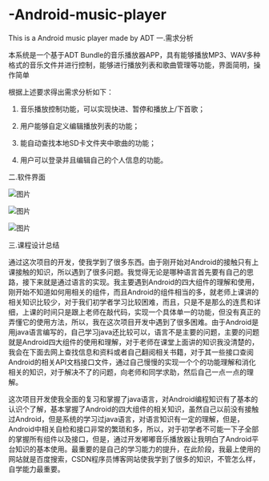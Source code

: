 # -Android-music-player
This is a Android music player made by ADT
一.需求分析

本系统是一个基于ADT Bundle的音乐播放器APP，具有能够播放MP3、WAV多种格式的音乐文件并进行控制，能够进行播放列表和歌曲管理等功能，界面简明，操作简单

根据上述要求得出需求分析如下：

1. 音乐播放控制功能，可以实现快进、暂停和播放上/下首歌；

2. 用户能够自定义编辑播放列表的功能；

3. 能自动查找本地SD卡文件夹中歌曲的功能；

4. 用户可以登录并且编辑自己的个人信息的功能。


二.软件界面

![图片](https://user-images.githubusercontent.com/45117470/156294854-2ea9fd21-30b2-4c2d-a610-ac6835ae8df0.png)


![图片](https://user-images.githubusercontent.com/45117470/156294870-ed82b104-9ad1-481e-8ee1-24812d394a07.png)


![图片](https://user-images.githubusercontent.com/45117470/156294883-17dff6fa-5a22-4459-a78f-f0d358df1f96.png)


三.课程设计总结

通过这次项目的开发，使我学到了很多东西。由于刚开始对Android的接触只有上课接触的知识，所以遇到了很多问题。我觉得无论是哪种语言首先要有自己的思路，接下来就是通过语言的实现。我主要遇到Android的四大组件的理解和使用，刚开始不知道如何用相关的组件，而且Android的组件相当的多，就老师上课讲的相关知识比较少，对于我们初学者学习比较困难，而且，只是不是那么的连贯和详细，上课的时间只是跟上老师在敲代码，实现一个具体单一的功能，但没有真正的弄懂它的使用方法，所以，我在这次项目开发中遇到了很多困难。由于Android是用java语言编写的，自己学习java还比较可以，语言不是主要的问题，主要的问题就是Android四大组件的使用和理解，对于老师在课堂上面讲的知识我没清楚的，我会在下面去网上查找信息和资料或者自己翻阅相关书籍，对于其一些接口查阅Android的相关API文档接口文件，通过自己慢慢的实现一个个的功能理解和消化相关的知识，对于解决不了的问题，向老师和同学求助，然后自己一点一点的理解。

这次项目开发使我全面的复习和掌握了java语言，对Android编程知识有了基本的认识个了解，基本掌握了Android的四大组件的相关知识，虽然自己以前没有接触过Android，但是系统的学习过java语言，对语言知识有一定的理解，但是，Android中相关自检和接口非常的繁琐和多，所以，对于初学者不可能一下子全部的掌握所有组件以及接口，但是，通过开发嘟嘟音乐播放器让我明白了Android平台知识的基本使用。最重要的是自己的学习能力的提升，在此阶段，我最上使用的网站就是百度搜索，CSDN程序员博客网站使我学到了很多的知识，不管怎么样，自学能力最重要。

